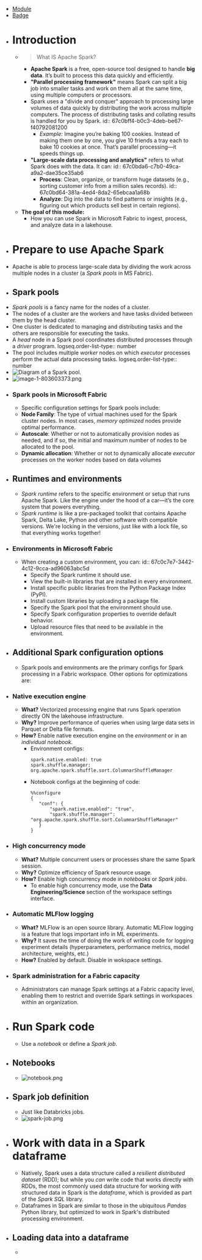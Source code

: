 - [Module](https://learn.microsoft.com/en-gb/training/modules/use-apache-spark-work-files-lakehouse/)
- [Badge]()
- # Introduction
	- > What IS Apache Spark?
		- **Apache Spark** is a free, open-source tool designed to handle **big data**. It’s built to process this data quickly and efficiently.
		- **"Parallel processing framework"** means Spark can split a big job into smaller tasks and work on them all at the same time, using multiple computers or processors.
		- Spark uses a "divide and conquer" approach to processing large volumes of data quickly by distributing the work across multiple computers. The process of distributing tasks and collating results is handled for you by Spark.
		  id:: 67c0bff4-b0c3-4deb-be67-f40792081200
			- *Example:* Imagine you’re baking 100 cookies. Instead of making them one by one, you give 10 friends a tray each to bake 10 cookies at once. That’s parallel processing—it speeds things up.
		- **"Large-scale data processing and analytics"** refers to what Spark does with the data. It can:
		  id:: 67c0bda6-c7b0-49ca-a9a2-dae35ce35ab6
			- **Process**: Clean, organize, or transform huge datasets (e.g., sorting customer info from a million sales records).
			  id:: 67c0bd64-381a-4ed4-8da2-65ebcaa1a68b
			- **Analyze**: Dig into the data to find patterns or insights (e.g., figuring out which products sell best in certain regions).
	- **The goal of this module:**
		- How you can use Spark in Microsoft Fabric to ingest, process, and analyze data in a lakehouse.
- # Prepare to use Apache Spark
- Apache is able to process large-scale data by dividing the work across multiple nodes in a cluster (a *Spark pools* in MS Fabric).
- ## Spark pools
- *Spark pools* is a fancy name for the nodes of a cluster.
- The nodes of a cluster are the workers and have tasks divided between them by the head cluster.
- One cluster is dedicated to managing and distributing tasks and the others are responsible for executing the tasks.
- A *head* node in a Spark pool coordinates distributed processes through a *driver* program.
  logseq.order-list-type:: number
- The pool includes multiple *worker* nodes on which *executor* processes perform the actual data processing tasks.
  logseq.order-list-type:: number
- ![Diagram of a Spark pool.](https://learn.microsoft.com/en-gb/training/wwl/use-apache-spark-work-files-lakehouse/media/spark-pool.png)
- ![image-1-803603373.png](../assets/image-1-803603373_1740685791728_0.png)
- ### Spark pools in Microsoft Fabric
	- Specific configuration settings for Spark pools include:
	- **Node Family**: The type of virtual machines used for the Spark cluster nodes. In most cases, *memory optimized* nodes provide optimal performance.
	- **Autoscale**: Whether or not to automatically 
	  provision nodes as needed, and if so, the initial and maximum number of 
	  nodes to be allocated to the pool.
	- **Dynamic allocation**: Whether or not to dynamically allocate *executor* processes on the worker nodes based on data volumes
- ## Runtimes and environments
	- *Spark runtime* refers to the specific environment or setup that runs Apache Spark. Like the engine under the hood of a car—it’s the core system that powers everything.
	- *Spark runtime* is like a pre-packaged toolkit that contains Apache Spark, Delta Lake, Python and other software with compatible versions. We're locking in the versions, just like with a lock file, so that everything works together!
- ### Environments in Microsoft Fabric
	- When creating a custom environment, you can:
	  id:: 67c0c7e7-3442-4c12-9cca-ad96063abc5d
		- Specify the Spark runtime it should use.
		- View the built-in libraries that are installed in every environment.
		- Install specific public libraries from the Python Package Index (PyPI).
		- Install custom libraries by uploading a package file.
		- Specify the Spark pool that the environment should use.
		- Specify Spark configuration properties to override default behavior.
		- Upload resource files that need to be available in the environment.
- ## Additional Spark configuration options
	- Spark pools and environments are the primary configs for Spark processing in a Fabric workspace. Other options for optimizations are:
- ### Native execution engine
	- **What?** Vectorized processing engine that runs Spark operation directly ON the lakehouse infrastructure.
	- **Why?** Improve performance of queries when using large data sets in Parquet or Delta file formats.
	- **How?** Enable native execution engine on the *environment* or in an *individual notebook*.
		- Environment configs:
		  ```
		  spark.native.enabled: true
		  spark.shuffle.manager: org.apache.spark.shuffle.sort.ColumnarShuffleManager
		  ```
		- Notebook configs at the beginning of code:
		  ```
		  %%configure 
		  { 
		     "conf": {
		         "spark.native.enabled": "true", 
		         "spark.shuffle.manager": "org.apache.spark.shuffle.sort.ColumnarShuffleManager" 
		     } 
		  }
		  ```
- ### High concurrency mode
	- **What?** Multiple concurrent users or processes share the same Spark session.
	- **Why?** Optimize efficiency of Spark resource usage.
	- **How?** Enable high concurrency mode in *notebooks* or *Spark jobs*.
		- To enable high concurrency mode, use the **Data Engineering/Science** section of the workspace settings interface.
- ### Automatic MLFlow logging
	- **What?** MLFlow is an open source library. Automatic MLFlow logging is a feature that logs important info in ML experiments.
	- **Why?** It saves the time of doing the work of writing code for logging experiment details (hyperparameters, performance metrics, model architecture, weights, etc.)
	- **How?** Enabled by default. Disable in wokspace settings.
- ### Spark administration for a Fabric capacity
	- Administrators can manage Spark settings at a Fabric capacity level, 
	  enabling them to restrict and override Spark settings in workspaces 
	  within an organization.
- # Run Spark code
	- Use a *notebook* or define a *Spark job*.
- ## Notebooks
	- ![notebook.png](../assets/notebook_1741303965125_0.png)
- ## Spark job definition
	- Just like Databricks jobs.
	- ![spark-job.png](../assets/spark-job_1741303977143_0.png)
- # Work with data in a Spark dataframe
	- Natively, Spark uses a data structure called a *resilient distributed dataset* (RDD); but while you *can* write code that works directly with RDDs, the most commonly used data structure for working with structured data in Spark is the *dataframe*, which is provided as part of the *Spark SQL* library.
	- Dataframes in Spark are similar to those in the ubiquitous *Pandas* Python library, but optimized to work in Spark's distributed processing environment.
- ## Loading data into a dataframe
	-